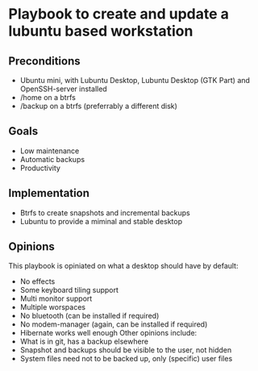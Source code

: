 # Playbook to create and update a lubuntu based workstation

## Preconditions
- Ubuntu mini, with Lubuntu Desktop, Lubuntu Desktop (GTK Part) and OpenSSH-server installed
- /home on a btrfs
- /backup on a btrfs (preferrably a different disk)

## Goals
- Low maintenance
- Automatic backups
- Productivity

## Implementation
- Btrfs to create snapshots and incremental backups
- Lubuntu to provide a miminal and stable desktop

## Opinions
This playbook is opiniated on what a desktop should have by default:
- No effects
- Some keyboard tiling support
- Multi monitor support
- Multiple worspaces
- No bluetooth (can be installed if required)
- No modem-manager (again, can be installed if required)
- Hibernate works well enough
Other opinions include:
- What is in git, has a backup elsewhere
- Snapshot and backups should be visible to the user, not hidden
- System files need not to be backed up, only (specific) user files
